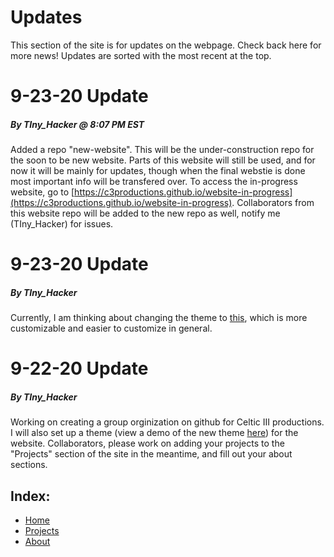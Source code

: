 # Updates
This section of the site is for updates on the webpage. Check back here for more news! Updates are sorted with the most recent at the top.

# 9-23-20 Update
##### By TIny_Hacker @ 8:07 PM EST
Added a repo "new-website". This will be the under-construction repo for the soon to be new website. Parts of this website will still be used, and for now
it will be mainly for updates, though when the final webstie is done most important info will be transfered over. To access the in-progress website, go to
[https://c3productions.github.io/website-in-progress](https://c3productions.github.io/website-in-progress). Collaborators from this website repo will be added
to the new repo as well, notify me (TIny_Hacker) for issues.

# 9-23-20 Update
##### By TIny_Hacker
Currently, I am thinking about changing the theme to [this](https://tianqi.name/jekyll-TeXt-theme/), which is more customizable and easier to customize in general.

# 9-22-20 Update
##### By TIny_Hacker
Working on creating a group orginization on github for Celtic III productions. I will also set up a theme (view a demo of the new theme [here](https://longpdo.github.io/neumorphism/))
for the website. Collaborators, please work on adding your projects to the "Projects" section of the site in the meantime, and fill out your about sections.

## Index:
* [Home](https://c3productions.github.io)
* [Projects](https://c3productions.github.io/projects)
* [About](https://c3productions.github.io/about)

